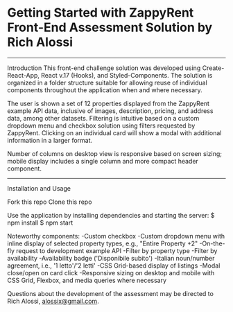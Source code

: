 # Getting Started with ZappyRent Front-End Assessment Solution by Rich Alossi


***
Introduction
This front-end challenge solution was developed using Create-React-App, React v.17 (Hooks), and Styled-Components. The solution is organized in a folder structure suitable for allowing reuse of individual components throughout the application when and where necessary. 

The user is shown a set of 12 properties displayed from the ZappyRent example API data, inclusive of images, description, pricing, and address data, among other datasets. Filtering is intuitive based on a custom dropdown menu and checkbox solution using filters requested by ZappyRent. Clicking on an individual card will show a modal with additional information in a larger format. 

Number of columns on desktop view is responsive based on screen sizing; mobile display includes a single column and more compact header component.


*** 
Installation and Usage

Fork this repo
Clone this repo

Use the application by installing dependencies and starting the server:
   $ npm install
   $ npm start


Noteworthy components:
-Custom checkbox
-Custom dropdown menu with inline display of selected property types, e.g., "Entire Property +2"
-On-the-fly request to development example API
-Filter by property type
-Filter by availability
-Availability badge ('Disponibile subito')
-Italian noun/number agreement, i.e., '1 letto'/'2 letti'
-CSS Grid-based display of listings
-Modal close/open on card click
-Responsive sizing on desktop and mobile with CSS Grid, Flexbox, and media queries where necessary

Questions about the development of the assessment may be directed to Rich Alossi, alossix@gmail.com.
